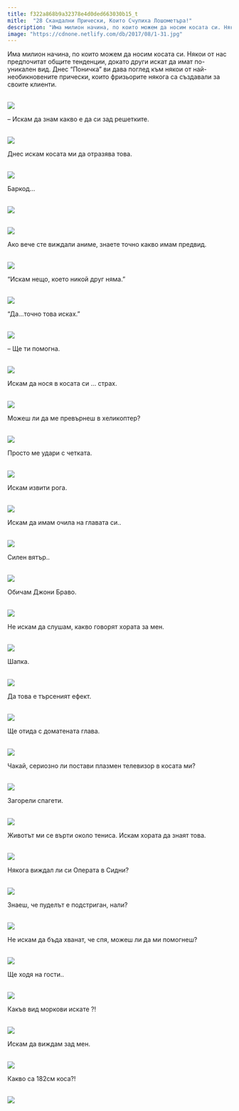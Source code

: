 ```yaml
---
title: f322a868b9a32378e4d0ded663030b15_t
mitle:  "28 Скандални Прически, Които Счупиха Лошометъра!"
description: "Има милион начина, по които можем да носим косата си. Някои от нас предпочитат общите тенденции, докато други искат да имат по-уникален вид. Днес &qout;Поничка&qout; ви дава по�"
image: "https://cdnone.netlify.com/db/2017/08/1-31.jpg"
---
```


 <p>Има милион начина, по които можем да носим косата си. Някои от нас предпочитат общите тенденции, докато други искат да имат по-уникален вид. Днес “Поничка” ви дава поглед към някои от най-необикновените прически, които фризьорите някога са създавали за своите клиенти.</p>      <p> <br/><img src="https://cdnone.netlify.com/db/2017/08/1-31.jpg"/><br/></p> <p>– Искам да знам какво е да си зад решетките.</p> <p> <br/><img src="https://cdnone.netlify.com/db/2017/08/2-32.jpg"/><br/></p>      <p>Днес искам косата ми да отразява това.</p> <p> <br/><img src="https://cdnone.netlify.com/db/2017/08/3-36.jpg"/><br/></p> <p>Баркод…</p> <p> <br/><img src="https://cdnone.netlify.com/db/2017/08/3-9.png"/></p>      <p> <br/><img src="https://cdnone.netlify.com/db/2017/08/2-9.png"/></p> <p>Ако вече сте виждали аниме, знаете точно какво имам предвид.</p> <p> <br/><img src="https://cdnone.netlify.com/db/2017/08/4-31.jpg"/><br/></p> <p>“Искам нещо, което никой друг няма.”</p> <p> <br/><img src="https://cdnone.netlify.com/db/2017/08/5-31.jpg"/><br/></p> <p>“Да…точно това исках.”</p>      <p> <br/><img src="https://cdnone.netlify.com/db/2017/08/4-14.png"/></p> <p>– Ще ти помогна.</p> <p> <br/><img src="https://cdnone.netlify.com/db/2017/08/6-33.jpg"/><br/></p> <p>Искам да нося в косата си … страх.</p>      <p> <br/><img src="https://cdnone.netlify.com/db/2017/08/7-31.jpg"/><br/></p> <p>Можеш ли да ме превърнеш в хеликоптер?</p> <p> <br/><img src="https://cdnone.netlify.com/db/2017/08/8-33.jpg"/><br/></p> <p>Просто ме удари с четката.</p> <p> <br/><img src="https://cdnone.netlify.com/db/2017/08/9-32.jpg"/><br/></p> <p>Искам извити рога.</p> <p> <br/><img src="https://cdnone.netlify.com/db/2017/08/10-27.jpg"/><br/></p> <p>Искам да имам очила на главата си..</p> <p> <br/><img src="https://cdnone.netlify.com/db/2017/08/5-11.png"/></p> <p>Силен вятър..</p> <p> <br/><img src="https://cdnone.netlify.com/db/2017/08/6-10.png"/></p> <p>Обичам Джони Браво.</p> <p> <br/><img src="https://cdnone.netlify.com/db/2017/08/11-26.jpg"/><br/></p> <p>Не искам да слушам, какво говорят хората за мен.</p> <p> <br/><img src="https://cdnone.netlify.com/db/2017/08/7-9.png"/></p> <p>Шапка.</p> <p> <br/><img src="https://cdnone.netlify.com/db/2017/08/8-6.png"/></p> <p>Да това е търсеният ефект.</p> <p> <br/><img src="https://cdnone.netlify.com/db/2017/08/9-9.png"/></p> <p>Ще отида с доматената глава.</p> <p> <br/><img src="https://cdnone.netlify.com/db/2017/08/12-24.jpg"/><br/></p> <p>Чакай, сериозно ли постави плазмен телевизор в косата ми?</p> <p> <br/><img src="https://cdnone.netlify.com/db/2017/08/13-21.jpg"/><br/></p> <p>Загорели спагети.</p> <p> <br/><img src="https://cdnone.netlify.com/db/2017/08/Capture-4.png"/></p> <p>Животът ми се върти около тениса. Искам хората да знаят това.</p> <p> <br/><img src="https://cdnone.netlify.com/db/2017/08/14-22.jpg"/><br/></p> <p>Някога виждал ли си Операта в Сидни?</p> <p> <br/><img src="https://cdnone.netlify.com/db/2017/08/15-22.jpg"/><br/></p> <p>Знаеш, че пуделът е подстриган, нали?</p> <p> <br/><img src="https://cdnone.netlify.com/db/2017/08/16-20.jpg"/><br/></p> <p>Не искам да бъда хванат, че спя, можеш ли да ми помогнеш?</p> <p> <br/><img src="https://cdnone.netlify.com/db/2017/08/17-19.jpg"/><br/></p> <p>Ще ходя на гости..</p> <p> <br/><img src="https://cdnone.netlify.com/db/2017/08/18-19.jpg"/><br/></p> <p>Какъв вид моркови искате ?!</p> <p> <br/><img src="https://cdnone.netlify.com/db/2017/08/19-14.jpg"/><br/></p> <p>Искам да виждам зад мен.</p> <p> <br/><img src="https://cdnone.netlify.com/db/2017/08/11-9.png"/></p> <p>Какво са 182см коса?!</p> <p> <br/><img src="https://cdnone.netlify.com/db/2017/08/20-13.jpg"/><br/></p>       
